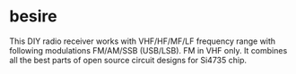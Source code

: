 # besire
This DIY radio receiver works with VHF/HF/MF/LF frequency range with following modulations FM/AM/SSB (USB/LSB). FM in VHF only. It combines all the best parts of open source circuit designs for Si4735 chip.
